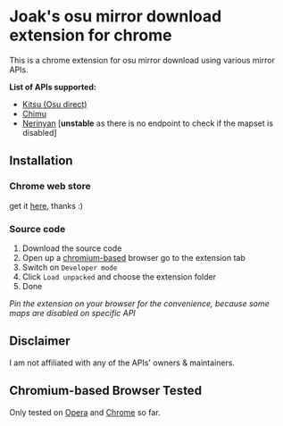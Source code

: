 # Joak's osu mirror download extension for chrome

This is a chrome extension for osu mirror download using various mirror APIs.

__List of APIs supported:__
- [Kitsu (Osu direct)](https://osu.direct)
- [Chimu](https://chimu.moe)
- [Nerinyan](https://nerinyan.moe) [__unstable__ as there is no endpoint to check if the mapset is disabled]

## Installation
### Chrome web store
get it [here](https://chrome.google.com/webstore/detail/joaks-osu-mirror-download/fombdbdmedmppeffmnbhcpdgfdopffbb), thanks :)

### Source code
1. Download the source code
2. Open up a [chromium-based](#chromium-based-browser-tested) browser go to the extension tab
3. Switch on `Developer mode`
4. Click `Load unpacked` and choose the extension folder
5. Done

_Pin the extension on your browser for the convenience, because some maps are disabled on specific API_

## Disclaimer
I am not affiliated with any of the APIs' owners & maintainers. 

## Chromium-based Browser Tested
Only tested on [Opera](https://www.opera.com) and [Chrome](https://www.google.com/chrome) so far.